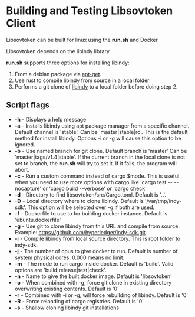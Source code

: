 # Building and Testing Libsovtoken Client

Libsovtoken can be built for linux using the **run.sh** and Docker.

Libsovtoken depends on the libindy library.

**run.sh** supports three options for installing libindy:
1. From a debian package via [apt-get](https://github.com/hyperledger/indy-sdk#ubuntu-based-distributions-ubuntu-1604).
1. Use rust to compile libindy from source in a local folder
1. Performs a git clone of [libindy](https://github.com/hyperledger/indy-sdk) to a local folder before doing step 2.

## Script flags

* **-h** - Displays a help message
* **-a** - Installs libindy using apt package manager from a specific channel. Default channel is 'stable'.
            Can be 'master|stable|rc'. This is the default method for install libindy.
            Options -i or -g will cause this option to be ignored.
* **-b** -  Use named branch for git clone. Default branch is 'master'
             Can be 'master|tags/v1.4|stable'. If the current branch in the local clone is
             not set to branch, the **run.sh** will try to set it. If it fails, the program will abort.
* **-c** - Run a custom command instead of cargo \$mode.
            This is useful when you need to use more options with cargo
            like 'cargo test -- --nocapture' or 'cargo build --verbose' or 'cargo check'
* **-d** - Directory to find libsovtoken/src/Cargo.toml. Default is '..'.
* **-D** - Local directory where to clone libindy. Default is '/var/tmp/indy-sdk'.
            This option will be selected over -g if both are used.
* **-f** - Dockerfile to use to for building docker instance. Default is 'ubuntu.dockerfile'
* **-g** - Use git to clone libindy from this URL and compile from source.
            Example: https://github.com/hyperledger/indy-sdk.git.
* **-i** - Compile libindy from local source directory. This is root folder to indy-sdk.
* **-j** - The number of cpus to give docker to run. Default is number of system physical cores. 0.000 means no limit.
* **-m** - The mode to run cargo inside docker. Default is 'build'.
            Valid options are 'build|release|test|check'.
* **-n** - Name to give the built docker image. Default is 'libsovtoken'
* **-o** - When combined with -g, force git clone in existing directory overwriting existing contents.
            Default is '0'
* **-r** - Combined with -i or -g, will force rebuilding of libindy. Default is '0'
* **-R** - Force reloading of cargo registries. Default is '0'
* **-s** - Shallow cloning libindy git installations

